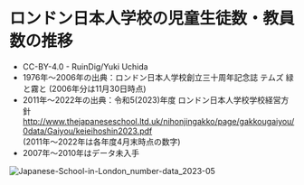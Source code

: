 # ロンドン日本人学校の児童生徒数・教員数の推移
* CC-BY-4.0 - RuinDig/Yuki Uchida
* 1976年～2006年の出典：ロンドン日本人学校創立三十周年記念誌 テムズ 緑と霧と (2006年分は11月30日時点)
* 2011年～2022年の出典：令和5(2023)年度 ロンドン日本人学校学校経営方針  
http://www.thejapaneseschool.ltd.uk/nihonjingakko/page/gakkougaiyou/0data/Gaiyou/keieihoshin2023.pdf  
(2011年～2022年は各年度4月末時点の数字)
* 2007年～2010年はデータ未入手

![Japanese-School-in-London_number-data_2023-05](https://github.com/RuinDig/Japanese-School-in-London_number-data_2023-05/assets/20723919/80d3c0cd-e50c-4f14-a3f7-4152a9b7a8cc)
